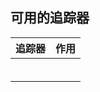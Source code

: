 ## 可用的追踪器

| 追踪器 | 作用 |
| ------ | ---- |
|        |      |
|        |      |
|        |      |
|        |      |
|        |      |
|        |      |



